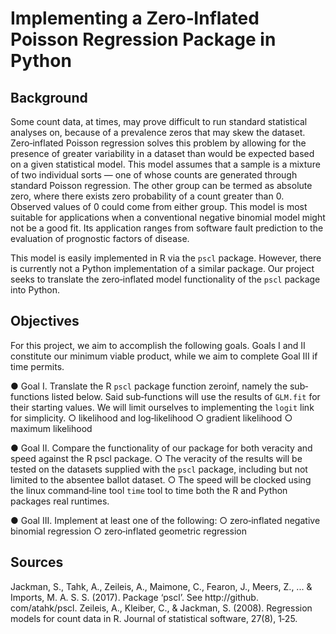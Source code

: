 # Implementing a Zero‑Inflated Poisson Regression Package in Python

## Background
Some count data, at times, may prove difficult to run standard statistical analyses on, because of a prevalence zeros that may skew the dataset. Zero‐inflated Poisson regression solves this problem by allowing for the presence of greater variability in a dataset than would be expected based on a given statistical model. This model assumes that a sample is a mixture of two individual sorts — one of whose counts are generated through standard Poisson regression. The other group can be termed as absolute zero, where there exists zero probability of a count greater than 0. Observed values of 0 could come from either group. This model is most suitable for applications when a conventional negative binomial model might not be a good fit. Its application ranges from software fault prediction to the evaluation of prognostic factors of disease.

This model is easily implemented in R via the `pscl` package. However, there is currently not a Python implementation of a similar package. Our project seeks to translate the zero‐inflated model functionality of the `pscl` package into Python.

## Objectives
For this project, we aim to accomplish the following goals. Goals I and II constitute our minimum viable product, while we aim to complete Goal III if time permits.

● Goal I. Translate the R `pscl` package function zeroinf, namely the sub‐functions listed below. Said sub‐functions will use the results of `GLM.fit` for their starting values. We will limit ourselves to implementing the `logit` link for simplicity.
○ likelihood and log‐likelihood
○ gradient likelihood 
○ maximum likelihood

● Goal II. Compare the functionality of our package for both veracity and speed against the R pscl package.
○ The veracity of the results will be tested on the datasets supplied with the `pscl` package, including but not limited to the absentee ballot dataset.
○ The speed will be clocked using the linux command‐line tool `time` tool to time both the R and Python packages real runtimes.

● Goal III. Implement at least one of the following:
○ zero‐inflated negative binomial regression
○ zero‐inflated geometric regression

## Sources
Jackman, S., Tahk, A., Zeileis, A., Maimone, C., Fearon, J., Meers, Z., ... & Imports, M. A. S. S. (2017). Package ‘pscl’. See http://github. com/atahk/pscl.
Zeileis, A., Kleiber, C., & Jackman, S. (2008). Regression models for count data in R. Journal of statistical software, 27(8), 1‐25.
